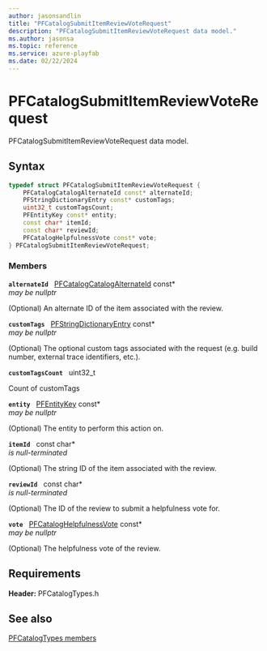 ```yaml
---
author: jasonsandlin
title: "PFCatalogSubmitItemReviewVoteRequest"
description: "PFCatalogSubmitItemReviewVoteRequest data model."
ms.author: jasonsa
ms.topic: reference
ms.service: azure-playfab
ms.date: 02/22/2024
---
```


# PFCatalogSubmitItemReviewVoteRequest  

PFCatalogSubmitItemReviewVoteRequest data model.  

## Syntax  
  
```cpp
typedef struct PFCatalogSubmitItemReviewVoteRequest {  
    PFCatalogCatalogAlternateId const* alternateId;  
    PFStringDictionaryEntry const* customTags;  
    uint32_t customTagsCount;  
    PFEntityKey const* entity;  
    const char* itemId;  
    const char* reviewId;  
    PFCatalogHelpfulnessVote const* vote;  
} PFCatalogSubmitItemReviewVoteRequest;  
```
  
### Members  
  
**`alternateId`** &nbsp; [PFCatalogCatalogAlternateId](pfcatalogcatalogalternateid.md) const*  
*may be nullptr*  
  
(Optional) An alternate ID of the item associated with the review.
  
**`customTags`** &nbsp; [PFStringDictionaryEntry](../../pftypes/structs/pfstringdictionaryentry.md) const*  
*may be nullptr*  
  
(Optional) The optional custom tags associated with the request (e.g. build number, external trace identifiers, etc.).
  
**`customTagsCount`** &nbsp; uint32_t  
  
Count of customTags
  
**`entity`** &nbsp; [PFEntityKey](../../pftypes/structs/pfentitykey-c.md) const*  
*may be nullptr*  
  
(Optional) The entity to perform this action on.
  
**`itemId`** &nbsp; const char*  
*is null-terminated*  
  
(Optional) The string ID of the item associated with the review.
  
**`reviewId`** &nbsp; const char*  
*is null-terminated*  
  
(Optional) The ID of the review to submit a helpfulness vote for.
  
**`vote`** &nbsp; [PFCatalogHelpfulnessVote](../enums/pfcataloghelpfulnessvote.md) const*  
*may be nullptr*  
  
(Optional) The helpfulness vote of the review.
  
  
## Requirements  
  
**Header:** PFCatalogTypes.h
  
## See also  
[PFCatalogTypes members](../pfcatalogtypes_members.md)  

  
  
